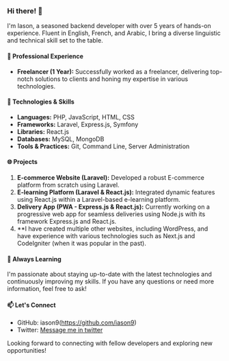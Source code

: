 ### Hi there! 👋

I'm Iason, a seasoned backend developer with over 5 years of hands-on experience. Fluent in English, French, and Arabic, I bring a diverse linguistic and technical skill set to the table.

#### 💼 Professional Experience

- **Freelancer (1 Year):** Successfully worked as a freelancer, delivering top-notch solutions to clients and honing my expertise in various technologies.

#### 🚀 Technologies & Skills

- **Languages:** PHP, JavaScript, HTML, CSS
- **Frameworks:** Laravel, Express.js, Symfony
- **Libraries:** React.js
- **Databases:** MySQL, MongoDB
- **Tools & Practices:** Git, Command Line, Server Administration

#### 🌐 Projects

1. **E-commerce Website (Laravel):** Developed a robust E-commerce platform from scratch using Laravel.
2. **E-learning Platform (Laravel & React.js):** Integrated dynamic features using React.js within a Laravel-based e-learning platform.
3. **Delivery App (PWA - Express.js & React.js):** Currently working on a progressive web app for seamless deliveries using Node.js with its framework Express.js and React.js.
4. **I have created multiple other websites, including WordPress, and have experience with various technologies such as Next.js and CodeIgniter (when it was popular in the past).

#### 🌱 Always Learning

I'm passionate about staying up-to-date with the latest technologies and continuously improving my skills. If you have any questions or need more information, feel free to ask!

#### 📫 Let's Connect

- GitHub: iason9(https://github.com/iason9)
- Twitter: [Message me in twitter ](https://www.twitter.com/iason9G)


Looking forward to connecting with fellow developers and exploring new opportunities!

